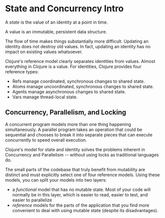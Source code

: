 # State and Concurrency Intro

A _state_ is the value of an identity at a point in time.

A value is an immutable, persistent data structure.

The flow of time makes things substantially more difficult. Updating an identity does not destroy old values. In fact, updating an identity has no impact on existing values whatsoever.

Clojure's reference model clearly separates identities from values. Almost everything in Clojure is a value. For identities, Clojure provides four reference types:

- Refs manage coordinated, synchronous changes to shared state.
- Atoms manage uncoordinated, synchronous changes to shared state.
- Agents manage asynchronous changes to shared state.
- Vars manage thread-local state.

## Concurrency, Parallelism, and Locking

A concurrent program models more than one thing happening simultaneously. A parallel program takes an operation that could be sequential and chooses to break it into separate pieces that can execute concurrently to speed overall execution.

Clojure's model for state and identity solves the problems inherent in Concurrency and Parallelism -- without using locks as traditional languages do.

The small parts of the codebase that truly benefit from mutability are distinct and must explicitly select one of four reference models. Using these models, you can split your models into two layers:

- a _functional_ model that has no mutable state. Most of your code will normally be in this layer, which is easier to read, easier to test, and easier to parallelize
- _reference_ models for the parts of the application that you find more convenient to deal with using mutable state (despite its disadvantages).
